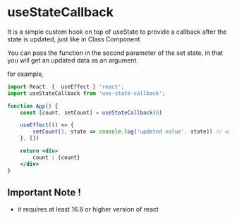 # useStateCallback

It is a simple custom hook on top of useState to provide a callback after the state is updated, just like in Class Component.

You can pass the function in the second parameter of the set state, in that you will get an updated data as an argument.

for example,

```jsx
import React, {  useEffect } 'react';
import useStateCallback from 'use-state-callback';

function App() {
    const [count, setCount] = useStateCallback(0)

    useEffect(() => {
        setCount(1, state => console.log('updated value', state)) // will show log with value 1
    }, [])

    return <div>
        count : {count}
    </div>
}
```

## Important Note !

- it requires at least 16.8 or higher version of react
